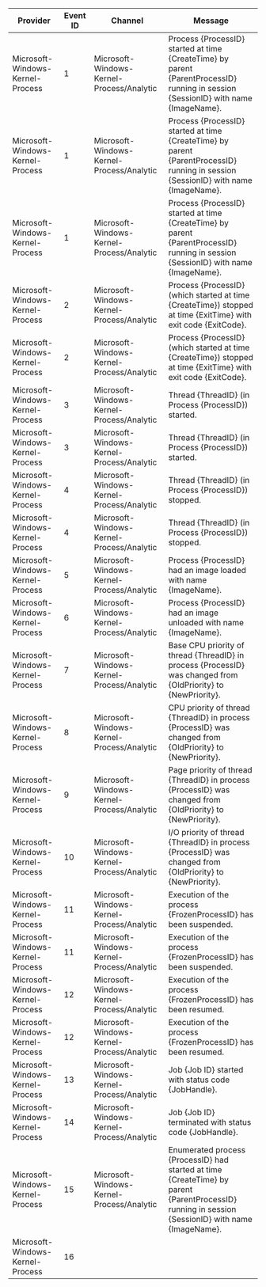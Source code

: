 Provider                          |  Event ID  |  Channel                                    |  Message
----------------------------------|------------|---------------------------------------------|---------------------------------------------------------------------------------------------------------------------------------------------------
Microsoft-Windows-Kernel-Process  |  1         |  Microsoft-Windows-Kernel-Process/Analytic  |  Process {ProcessID} started at time {CreateTime} by parent {ParentProcessID} running in session {SessionID} with name {ImageName}.
Microsoft-Windows-Kernel-Process  |  1         |  Microsoft-Windows-Kernel-Process/Analytic  |  Process {ProcessID} started at time {CreateTime} by parent {ParentProcessID} running in session {SessionID} with name {ImageName}.
Microsoft-Windows-Kernel-Process  |  1         |  Microsoft-Windows-Kernel-Process/Analytic  |  Process {ProcessID} started at time {CreateTime} by parent {ParentProcessID} running in session {SessionID} with name {ImageName}.
Microsoft-Windows-Kernel-Process  |  2         |  Microsoft-Windows-Kernel-Process/Analytic  |  Process {ProcessID} (which started at time {CreateTime}) stopped at time {ExitTime} with exit code {ExitCode}.
Microsoft-Windows-Kernel-Process  |  2         |  Microsoft-Windows-Kernel-Process/Analytic  |  Process {ProcessID} (which started at time {CreateTime}) stopped at time {ExitTime} with exit code {ExitCode}.
Microsoft-Windows-Kernel-Process  |  3         |  Microsoft-Windows-Kernel-Process/Analytic  |  Thread {ThreadID} (in Process {ProcessID}) started.
Microsoft-Windows-Kernel-Process  |  3         |  Microsoft-Windows-Kernel-Process/Analytic  |  Thread {ThreadID} (in Process {ProcessID}) started.
Microsoft-Windows-Kernel-Process  |  4         |  Microsoft-Windows-Kernel-Process/Analytic  |  Thread {ThreadID} (in Process {ProcessID}) stopped.
Microsoft-Windows-Kernel-Process  |  4         |  Microsoft-Windows-Kernel-Process/Analytic  |  Thread {ThreadID} (in Process {ProcessID}) stopped.
Microsoft-Windows-Kernel-Process  |  5         |  Microsoft-Windows-Kernel-Process/Analytic  |  Process {ProcessID} had an image loaded with name {ImageName}.
Microsoft-Windows-Kernel-Process  |  6         |  Microsoft-Windows-Kernel-Process/Analytic  |  Process {ProcessID} had an image unloaded with name {ImageName}.
Microsoft-Windows-Kernel-Process  |  7         |  Microsoft-Windows-Kernel-Process/Analytic  |  Base CPU priority of thread {ThreadID} in process {ProcessID} was changed from {OldPriority} to {NewPriority}.
Microsoft-Windows-Kernel-Process  |  8         |  Microsoft-Windows-Kernel-Process/Analytic  |  CPU priority of thread {ThreadID} in process {ProcessID} was changed from {OldPriority} to {NewPriority}.
Microsoft-Windows-Kernel-Process  |  9         |  Microsoft-Windows-Kernel-Process/Analytic  |  Page priority of thread {ThreadID} in process {ProcessID} was changed from {OldPriority} to {NewPriority}.
Microsoft-Windows-Kernel-Process  |  10        |  Microsoft-Windows-Kernel-Process/Analytic  |  I/O priority of thread {ThreadID} in process {ProcessID} was changed from {OldPriority} to {NewPriority}.
Microsoft-Windows-Kernel-Process  |  11        |  Microsoft-Windows-Kernel-Process/Analytic  |  Execution of the process {FrozenProcessID} has been suspended.
Microsoft-Windows-Kernel-Process  |  11        |  Microsoft-Windows-Kernel-Process/Analytic  |  Execution of the process {FrozenProcessID} has been suspended.
Microsoft-Windows-Kernel-Process  |  12        |  Microsoft-Windows-Kernel-Process/Analytic  |  Execution of the process {FrozenProcessID} has been resumed.
Microsoft-Windows-Kernel-Process  |  12        |  Microsoft-Windows-Kernel-Process/Analytic  |  Execution of the process {FrozenProcessID} has been resumed.
Microsoft-Windows-Kernel-Process  |  13        |  Microsoft-Windows-Kernel-Process/Analytic  |  Job {Job ID} started with status code {JobHandle}.
Microsoft-Windows-Kernel-Process  |  14        |  Microsoft-Windows-Kernel-Process/Analytic  |  Job {Job ID} terminated with status code {JobHandle}.
Microsoft-Windows-Kernel-Process  |  15        |  Microsoft-Windows-Kernel-Process/Analytic  |  Enumerated process {ProcessID} had started at time {CreateTime} by parent {ParentProcessID} running in session {SessionID} with name {ImageName}.
Microsoft-Windows-Kernel-Process  |  16        |                                             |